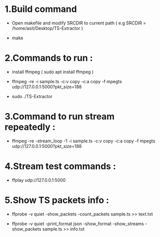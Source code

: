 
1.Build command
===================

* Open makefile and modify SRCDIR to current path  (  e.g SRCDIR = /home/asit/Desktop/TS-Extractor  )

* make

2.Commands to run :
==================

* install ffmpeg ( sudo apt install ffmpeg )

* ffmpeg -re -i sample.ts -c:v copy -c:a copy -f mpegts udp://127.0.0.1:5000?pkt_size=188

* sudo ./TS-Extractor

3.Command to run stream repeatedly :
==================================
* ffmpeg -re -stream_loop -1 -i sample.ts -c:v copy -c:a copy -f mpegts udp://127.0.0.1:5000?pkt_size=188


4.Stream test commands :
=====================
* ffplay udp://127.0.0.1:5000


5.Show TS packets info :
======================
* ffprobe -v quiet  -show_packets -count_packets sample.ts >> text.txt

* ffprobe -v quiet -print_format json -show_format -show_streams -show_packets sample.ts >> info.txt
